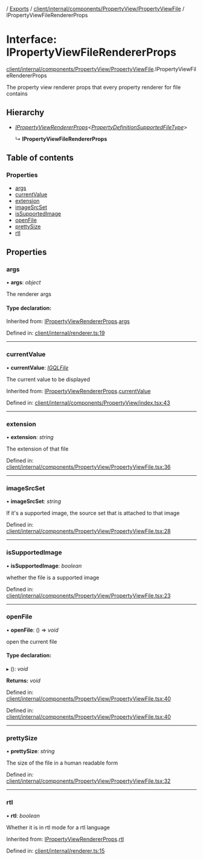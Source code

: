 [](../README.md) / [Exports](../modules.md) / [client/internal/components/PropertyView/PropertyViewFile](../modules/client_internal_components_propertyview_propertyviewfile.md) / IPropertyViewFileRendererProps

# Interface: IPropertyViewFileRendererProps

[client/internal/components/PropertyView/PropertyViewFile](../modules/client_internal_components_propertyview_propertyviewfile.md).IPropertyViewFileRendererProps

The property view renderer props that every property renderer
for file contains

## Hierarchy

* [*IPropertyViewRendererProps*](client_internal_components_propertyview.ipropertyviewrendererprops.md)<[*PropertyDefinitionSupportedFileType*](../modules/base_root_module_itemdefinition_propertydefinition_types_file.md#propertydefinitionsupportedfiletype)\>

  ↳ **IPropertyViewFileRendererProps**

## Table of contents

### Properties

- [args](client_internal_components_propertyview_propertyviewfile.ipropertyviewfilerendererprops.md#args)
- [currentValue](client_internal_components_propertyview_propertyviewfile.ipropertyviewfilerendererprops.md#currentvalue)
- [extension](client_internal_components_propertyview_propertyviewfile.ipropertyviewfilerendererprops.md#extension)
- [imageSrcSet](client_internal_components_propertyview_propertyviewfile.ipropertyviewfilerendererprops.md#imagesrcset)
- [isSupportedImage](client_internal_components_propertyview_propertyviewfile.ipropertyviewfilerendererprops.md#issupportedimage)
- [openFile](client_internal_components_propertyview_propertyviewfile.ipropertyviewfilerendererprops.md#openfile)
- [prettySize](client_internal_components_propertyview_propertyviewfile.ipropertyviewfilerendererprops.md#prettysize)
- [rtl](client_internal_components_propertyview_propertyviewfile.ipropertyviewfilerendererprops.md#rtl)

## Properties

### args

• **args**: *object*

The renderer args

#### Type declaration:

Inherited from: [IPropertyViewRendererProps](client_internal_components_propertyview.ipropertyviewrendererprops.md).[args](client_internal_components_propertyview.ipropertyviewrendererprops.md#args)

Defined in: [client/internal/renderer.ts:19](https://github.com/onzag/itemize/blob/55e63f2c/client/internal/renderer.ts#L19)

___

### currentValue

• **currentValue**: [*IGQLFile*](gql_querier.igqlfile.md)

The current value to be displayed

Inherited from: [IPropertyViewRendererProps](client_internal_components_propertyview.ipropertyviewrendererprops.md).[currentValue](client_internal_components_propertyview.ipropertyviewrendererprops.md#currentvalue)

Defined in: [client/internal/components/PropertyView/index.tsx:43](https://github.com/onzag/itemize/blob/55e63f2c/client/internal/components/PropertyView/index.tsx#L43)

___

### extension

• **extension**: *string*

The extension of that file

Defined in: [client/internal/components/PropertyView/PropertyViewFile.tsx:36](https://github.com/onzag/itemize/blob/55e63f2c/client/internal/components/PropertyView/PropertyViewFile.tsx#L36)

___

### imageSrcSet

• **imageSrcSet**: *string*

If it's a supported image, the source set
that is attached to that image

Defined in: [client/internal/components/PropertyView/PropertyViewFile.tsx:28](https://github.com/onzag/itemize/blob/55e63f2c/client/internal/components/PropertyView/PropertyViewFile.tsx#L28)

___

### isSupportedImage

• **isSupportedImage**: *boolean*

whether the file is a supported image

Defined in: [client/internal/components/PropertyView/PropertyViewFile.tsx:23](https://github.com/onzag/itemize/blob/55e63f2c/client/internal/components/PropertyView/PropertyViewFile.tsx#L23)

___

### openFile

• **openFile**: () => *void*

open the current file

#### Type declaration:

▸ (): *void*

**Returns:** *void*

Defined in: [client/internal/components/PropertyView/PropertyViewFile.tsx:40](https://github.com/onzag/itemize/blob/55e63f2c/client/internal/components/PropertyView/PropertyViewFile.tsx#L40)

Defined in: [client/internal/components/PropertyView/PropertyViewFile.tsx:40](https://github.com/onzag/itemize/blob/55e63f2c/client/internal/components/PropertyView/PropertyViewFile.tsx#L40)

___

### prettySize

• **prettySize**: *string*

The size of the file in a human readable form

Defined in: [client/internal/components/PropertyView/PropertyViewFile.tsx:32](https://github.com/onzag/itemize/blob/55e63f2c/client/internal/components/PropertyView/PropertyViewFile.tsx#L32)

___

### rtl

• **rtl**: *boolean*

Whether it is in rtl mode for a rtl language

Inherited from: [IPropertyViewRendererProps](client_internal_components_propertyview.ipropertyviewrendererprops.md).[rtl](client_internal_components_propertyview.ipropertyviewrendererprops.md#rtl)

Defined in: [client/internal/renderer.ts:15](https://github.com/onzag/itemize/blob/55e63f2c/client/internal/renderer.ts#L15)
